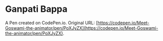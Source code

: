# Ganpati Bappa

A Pen created on CodePen.io. Original URL: [https://codepen.io/Meet-Goswami-the-animator/pen/PoXJyZX](https://codepen.io/Meet-Goswami-the-animator/pen/PoXJyZX).

